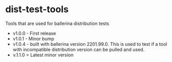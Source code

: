 # dist-test-tools
Tools that are used for ballerina distribution tests

- v1.0.0 - First release
- v1.0.1 - Minor bump
- v1.0.4 - built with ballerina version 2201.99.0. This is used to test if a tool with incompatible distribution version can be pulled and used.
- v.1.1.0 = Latest minor version

